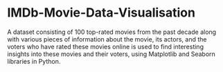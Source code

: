 # IMDb-Movie-Data-Visualisation

A dataset consisting of 100 top-rated movies from the past decade along with various pieces of information about the movie, its actors, and the voters who have rated these movies online is used to find interesting insights into these movies and their voters, using Matplotlib and Seaborn libraries in Python.


